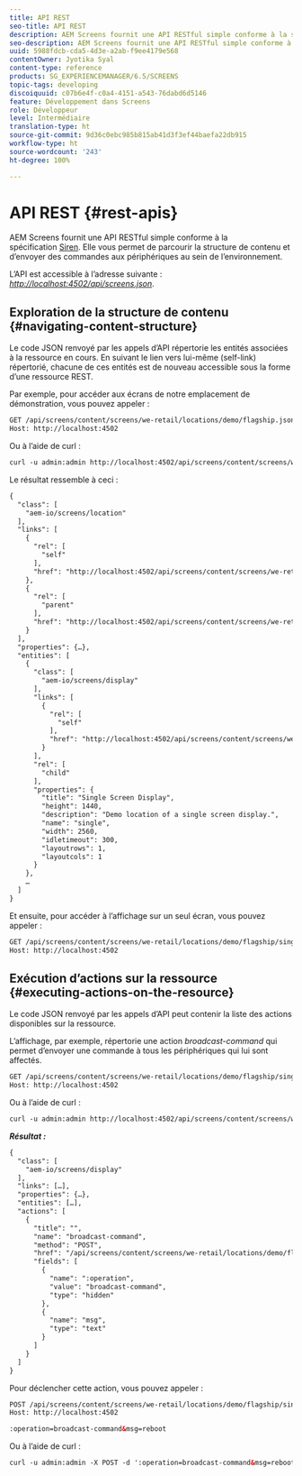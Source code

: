 ```yaml
---
title: API REST
seo-title: API REST
description: AEM Screens fournit une API RESTful simple conforme à la spécification Siren. Consultez cette page pour savoir comment parcourir la structure de contenu et envoyer des commandes aux périphériques au sein de l’environnement.
seo-description: AEM Screens fournit une API RESTful simple conforme à la spécification Siren. Consultez cette page pour savoir comment parcourir la structure de contenu et envoyer des commandes aux périphériques au sein de l’environnement.
uuid: 5988fdcb-cda5-4d3e-a2ab-f9ee4179e568
contentOwner: Jyotika Syal
content-type: reference
products: SG_EXPERIENCEMANAGER/6.5/SCREENS
topic-tags: developing
discoiquuid: c07b6e4f-c0a4-4151-a543-76dabd6d5146
feature: Développement dans Screens
role: Développeur
level: Intermédiaire
translation-type: ht
source-git-commit: 9d36c0ebc985b815ab41d3f3ef44baefa22db915
workflow-type: ht
source-wordcount: '243'
ht-degree: 100%

---
```



# API REST {#rest-apis}

AEM Screens fournit une API RESTful simple conforme à la spécification [Siren](https://github.com/kevinswiber/siren). Elle vous permet de parcourir la structure de contenu et d’envoyer des commandes aux périphériques au sein de l’environnement.

L’API est accessible à l’adresse suivante : [*http://localhost:4502/api/screens.json*](http://localhost:4502/api/screens.json).

## Exploration de la structure de contenu {#navigating-content-structure}

Le code JSON renvoyé par les appels d’API répertorie les entités associées à la ressource en cours. En suivant le lien vers lui-même (self-link) répertorié, chacune de ces entités est de nouveau accessible sous la forme d’une ressource REST.

Par exemple, pour accéder aux écrans de notre emplacement de démonstration, vous pouvez appeler :

```xml
GET /api/screens/content/screens/we-retail/locations/demo/flagship.json HTTP/1.1
Host: http://localhost:4502
```

Ou à l’aide de curl :

```xml
curl -u admin:admin http://localhost:4502/api/screens/content/screens/we-retail/locations/demo/flagship.json
```

Le résultat ressemble à ceci :

```xml
{
  "class": [
    "aem-io/screens/location"
  ],
  "links": [
    {
      "rel": [
        "self"
      ],
      "href": "http://localhost:4502/api/screens/content/screens/we-retail/locations/demo/flagship.json"
    },
    {
      "rel": [
        "parent"
      ],
      "href": "http://localhost:4502/api/screens/content/screens/we-retail/locations/demo.json"
    }
  ],
  "properties": {…},
  "entities": [
    {
      "class": [
        "aem-io/screens/display"
      ],
      "links": [
        {
          "rel": [
            "self"
          ],
          "href": "http://localhost:4502/api/screens/content/screens/we-retail/locations/demo/flagship/single.json"
        }
      ],
      "rel": [
        "child"
      ],
      "properties": {
        "title": "Single Screen Display",
        "height": 1440,
        "description": "Demo location of a single screen display.",
        "name": "single",
        "width": 2560,
        "idletimeout": 300,
        "layoutrows": 1,
        "layoutcols": 1
      }
    },
    …
  ]
}
```

Et ensuite, pour accéder à l’affichage sur un seul écran, vous pouvez appeler :

```xml
GET /api/screens/content/screens/we-retail/locations/demo/flagship/single.json HTTP/1.1
Host: http://localhost:4502
```

## Exécution d’actions sur la ressource {#executing-actions-on-the-resource}

Le code JSON renvoyé par les appels d’API peut contenir la liste des actions disponibles sur la ressource.

L’affichage, par exemple, répertorie une action *broadcast-command* qui permet d’envoyer une commande à tous les périphériques qui lui sont affectés.

```xml
GET /api/screens/content/screens/we-retail/locations/demo/flagship/single.json HTTP/1.1
Host: http://localhost:4502
```

Ou à l’aide de curl :

```xml
curl -u admin:admin http://localhost:4502/api/screens/content/screens/we-retail/locations/demo/flagship/single.json
```

***Résultat :***

```xml
{
  "class": [
    "aem-io/screens/display"
  ],
  "links": […],
  "properties": {…},
  "entities": […],
  "actions": [
    {
      "title": "",
      "name": "broadcast-command",
      "method": "POST",
      "href": "/api/screens/content/screens/we-retail/locations/demo/flagship/single",
      "fields": [
        {
          "name": ":operation",
          "value": "broadcast-command",
          "type": "hidden"
        },
        {
          "name": "msg",
          "type": "text"
        }
      ]
    }
  ]
}
```

Pour déclencher cette action, vous pouvez appeler :

```xml
POST /api/screens/content/screens/we-retail/locations/demo/flagship/single.json HTTP/1.1
Host: http://localhost:4502

:operation=broadcast-command&msg=reboot
```

Ou à l’aide de curl :

```xml
curl -u admin:admin -X POST -d ':operation=broadcast-command&msg=reboot' http://localhost:4502/api/screens/content/screens/we-retail/locations/demo/flagship/single.json
```

